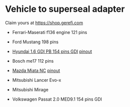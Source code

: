 # Vehicle to superseal adapter

Claim yours at https://shop.gerefi.com

* Ferrari-Maserati f136 engine 121 pins 

* Ford Mustang 198 pins

* [Hyundai 1.6 GDI PB 154 pins GDI](https://github.com/gerefi/gerefi-hardware/blob/main/breakout-boards/Breakout_154_kia_pb/hellen-hyundai-pb-154-adapter-b-schematic.pdf) [pinout](https://gerefi.com/docs/pinouts/hellen/hellen-hyundai-pb-mt/)

* Bosch me17 112 pins

* [Mazda Miata NC](https://github.com/gerefi/gerefi-hardware/blob/main/breakout-boards/Breakout-mazda-nc-0.1.pdf) [pinout](https://gerefi.com/docs/pinouts/miata-nc/)

* Mitsubishi Lancer Evo-x

* Mitsubishi Mirage

* Volkswagen Passat 2.0 MED9.1 154 pins GDI
